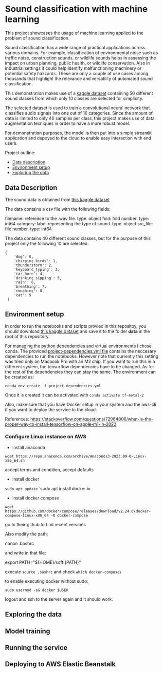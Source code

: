 # Sound classification with machine learning

This project showcases the usage of machine learning applied to the problem of sound classification. 

Sound classification has a wide range of practical applications across various domains. For example, classification of environmental noise such as traffic noise, construction sounds, or wildlife sounds helps in assessing the impact on urban planning, public health, or wildlife conservation. Also in industrial settings it could help identify malfunctioning machinery or potential safety hazzards. These are only a couple of use cases among thousands that highlight the relevance and versatility of automated sound classification.

This demonstration makes use of a [kaggle dataset](https://www.kaggle.com/datasets/mmoreaux/environmental-sound-classification-50) containing 50 different sound classes from which only 10 classes are selected for simplicity. 

The selected dataset is used to train a convolutional neural network that classifies audio signals into one out of 10 categories. Since the amount of data is limited to only 40 samples per class, this project makes use of data augmentation tecniques in order to have a more robust model. 

For demonstration purposes, the model is then put into a simple streamlit application and depoyed to the cloud to enable easy interaction with end users.

Project outline:

- [Data description](#data-description)
- [Environment setup](#environment-setup)
- [Exploring the data](#exploring-the-data)

## Data Description

The sound data is obtained from [this kaggle dataset](https://www.kaggle.com/datasets/mmoreaux/environmental-sound-classification-50)

The data contains a csv file with the following fields:

filename: reference to the .wav file. type:  object
fold: fold number. type:  int64 
category: label representing the type of sound. type:  object
src_file: file number. type:  int64 

The data contains 40 different sound classes, but for the purpose of this project only the following 10 are selected:

```
{
    'dog': 0,
    'chirping_birds': 1,
    'thunderstorm': 2,
    'keyboard_typing': 3,
    'car_horn': 4,
    'drinking_sipping': 5,
    'rain': 6,
    'breathing': 7,
    'coughing': 8,
    'cat': 9
 }
```

## Environment setup

In order to run the notebooks and scripts provied in this repositoy, you should download [this kaggle dataset](https://www.kaggle.com/datasets/mmoreaux/environmental-sound-classification-50) and save it to the folder **data** in the root of this repository.

For managing the python dependencies and virtual environments I chose conda. The provided [project-dependencies.yml file](project-dependencies.yml) contains the neccesary dependencies to run the notebooks. However note that currently this setting was tried only on Macbook Pro with an M2 chip. If you want to run this in a different system, the tensorflow dependencies have to be changed. As for the rest of the dependencies they can stay the same. The environment can be created as:

```console
conda env create -f project-dependencies.yml
```

Once it is created it can be activated with ```conda activate tf-metal-2```

Also, make sure that you have Docker setup in your system and the aws-cli if you want to deploy the service to the cloud.

References: https://stackoverflow.com/questions/72964800/what-is-the-proper-way-to-install-tensorflow-on-apple-m1-in-2022

### Configure Linux instance on AWS

- Install anaconda 

`wget https://repo.anaconda.com/archive/Anaconda3-2023.09-0-Linux-x86_64.sh`

accept terms and condition, accept defaults

- Install docker

`sudo apt update`
`sudo apt install docker.io

- Install docker compose

`wget https://github.com/docker/compose/releases/download/v2.24.0/docker-compose-linux-x86_64 -O docker-compose`

go to their github to find recent versions

Also modify the path:

nanon .bashrc

and write  in that file:

export PATH="${HOME}/soft:{PATH}"

execute `source .bashrc` and check `which docker-compose`\

to enable executing docker without sudo:

`sudo usermod -aG docker $USER`

logout and ssh to the server again and it should work.

## Exploring the data

## Model training

## Running the service

## Deploying to AWS Elastic Beanstalk








